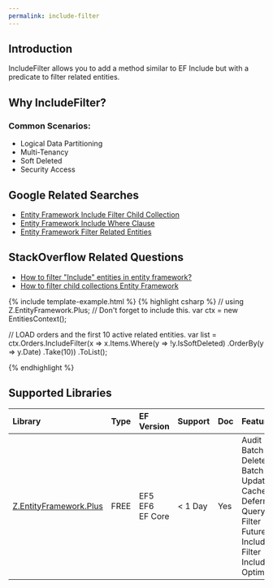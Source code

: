 ```yaml
---
permalink: include-filter
---
```


## Introduction

IncludeFilter allows you to add a method similar to EF Include but with a predicate to filter related entities.

## Why IncludeFilter?

### Common Scenarios:

 - Logical Data Partitioning
 - Multi-Tenancy
 - Soft Deleted
 - Security Access

## Google Related Searches

 - [Entity Framework Include Filter Child Collection](https://www.google.com/search?q=entity+framework+include+filter+child+collection)
 - [Entity Framework Include Where Clause](https://www.google.com/search?q=entity+framework+include+where+clause)
 - [Entity Framework Filter Related Entities](https://www.google.com/search?q=entity+framework+filter+related+entities)

## StackOverflow Related Questions

 - [How to filter "Include" entities in entity framework?](https://stackoverflow.com/questions/39636952/how-to-filter-include-entities-in-entity-framework)
 - [How to filter child collections Entity Framework](https://stackoverflow.com/questions/39046597/how-to-filter-child-collections-entity-framework)

{% include template-example.html %} 
{% highlight csharp %}
// using Z.EntityFramework.Plus; // Don't forget to include this.
var ctx = new EntitiesContext();

// LOAD orders and the first 10 active related entities.
var list = ctx.Orders.IncludeFilter(x => x.Items.Where(y => !y.IsSoftDeleted)
                                               .OrderBy(y => y.Date)
                                               .Take(10))
                                               .ToList();

{% endhighlight %}

## Supported Libraries

|Library	|Type	|EF Version	|Support	|Doc	|Features|
|:----------|:----------|:----------|:----------|:----------|:----------|
|[Z.EntityFramework.Plus](/ef-plus)	|FREE	|EF5<br>EF6<br>EF Core|	< 1 Day	|Yes    |Audit<br>Batch Delete<br>Batch Update<br>Cache<br>Deferred Query<br>Filter<br>Future<br>Include Filter<br>Include Optimized|
